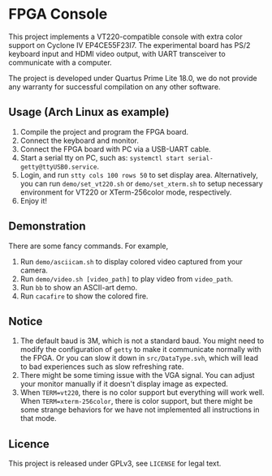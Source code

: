 # FPGA Console

This project implements a VT220-compatible console with extra color support on Cyclone IV EP4CE55F23I7. The experimental board has PS/2 keyboard input and HDMI video output, with UART transceiver to communicate with a computer.

The project is developed under Quartus Prime Lite 18.0, we do not provide any warranty for successful compilation on any other software.

## Usage (Arch Linux as example)

1. Compile the project and program the FPGA board.
2. Connect the keyboard and monitor.
3. Connect the FPGA board with PC via a USB-UART cable.
4. Start a serial tty on PC, such as: `systemctl start serial-getty@ttyUSB0.service`.
5. Login, and run `stty cols 100 rows 50` to set display area. Alternatively, you can run `demo/set_vt220.sh` or `demo/set_xterm.sh` to setup necessary environment for VT220 or XTerm-256color mode, respectively.
6. Enjoy it!

## Demonstration

There are some fancy commands. For example,

1. Run `demo/asciicam.sh` to display colored video captured from your camera.
2. Run `demo/video.sh [video_path]` to play video from `video_path`.
3. Run `bb` to show an ASCII-art demo.
4. Run `cacafire` to show the colored fire.

## Notice

1. The default baud is 3M, which is not a standard baud. You might need to modify the configuration of `getty` to make it communicate normally with the FPGA. Or you can slow it down in `src/DataType.svh`, which will lead to bad experiences such as slow refreshing rate.
2. There might be some timing issue with the VGA signal. You can adjust your monitor manually if it doesn't display image as expected.
3. When `TERM=vt220`, there is no color support but everything will work well. When `TERM=xterm-256color`, there is color support, but there might be some strange behaviors for we have not implemented all instructions in that mode.

## Licence

This project is released under GPLv3, see `LICENSE` for legal text.
